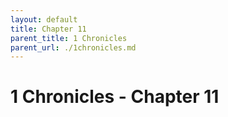 ```yaml
---
layout: default
title: Chapter 11
parent_title: 1 Chronicles
parent_url: ./1chronicles.md
---
```


# 1 Chronicles - Chapter 11
